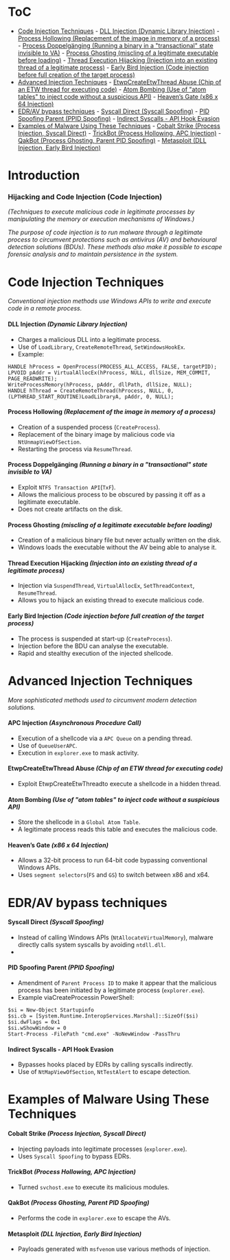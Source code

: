 # ToC
- [Code Injection Techniques](#code-injection-techniques)
      - [DLL Injection (Dynamic Library Injection)](#dll-injection--dynamic-library-injection-)
      - [Process Hollowing (Replacement of the image in memory of a process)](#process-hollowing--replacement-of-the-image-in-memory-of-a-process-)
      - [Process Doppelgänging (Running a binary in a "transactional" state invisible to VA)](#process-doppelg-nging--running-a-binary-in-a--transactional--state-invisible-to-va-)
      - [Process Ghosting (miscling of a legitimate executable before loading)](#process-ghosting--miscling-of-a-legitimate-executable-before-loading-)
      - [Thread Execution Hijacking (Injection into an existing thread of a legitimate process)](#thread-execution-hijacking--injection-into-an-existing-thread-of-a-legitimate-process-)
      - [Early Bird Injection (Code injection before full creation of the target process)](#early-bird-injection--code-injection-before-full-creation-of-the-target-process-)
- [Advanced Injection Techniques](#advanced-injection-techniques)
      - [EtwpCreateEtwThread Abuse (Chip of an ETW thread for executing code)](#etwpcreateetwthread-abuse--chip-of-an-etw-thread-for-executing-code-)
      - [Atom Bombing (Use of "atom tables" to inject code without a suspicious API)](#atom-bombing--use-of--atom-tables--to-inject-code-without-a-suspicious-api-)
      - [Heaven’s Gate (x86 x 64 Injection)](#heaven-s-gate--x86-x-64-injection-)
- [EDR/AV bypass techniques](#edr-av-bypass-techniques)
      - [Syscall Direct (Syscall Spoofing)](#syscall-direct--syscall-spoofing-)
      - [PID Spoofing Parent (PPID Spoofing)](#pid-spoofing-parent--ppid-spoofing-)
      - [Indirect Syscalls - API Hook Evasion](#indirect-syscalls---api-hook-evasion)
- [Examples of Malware Using These Techniques](#examples-of-malware-using-these-techniques)
      - [Cobalt Strike (Process Injection, Syscall Direct)](#cobalt-strike--process-injection--syscall-direct-)
      - [TrickBot (Process Hollowing, APC Injection)](#trickbot--process-hollowing--apc-injection-)
      - [QakBot (Process Ghosting, Parent PID Spoofing)](#qakbot--process-ghosting--parent-pid-spoofing-)
      - [Metasploit (DLL Injection, Early Bird Injection)](#metasploit--dll-injection--early-bird-injection-)

# Introduction
### Hijacking and Code Injection (Code Injection)
*(Techniques to execute malicious code in legitimate processes by manipulating the memory or execution mechanisms of Windows.)*

*The purpose of code injection is to run malware through a legitimate process to circumvent protections such as antivirus (AV) and behavioural detection solutions (BDUs). These methods also make it possible to escape forensic analysis and to maintain persistence in the system.*

# Code Injection Techniques
*Conventional injection methods use Windows APIs to write and execute code in a remote process.*
#### DLL Injection *(Dynamic Library Injection)*
- Charges a malicious DLL into a legitimate process.
- Use of ```LoadLibrary```, ```CreateRemoteThread```, ```SetWindowsHookEx```.
- Example:
```
HANDLE hProcess = OpenProcess(PROCESS_ALL_ACCESS, FALSE, targetPID);
LPVOID pAddr = VirtualAllocEx(hProcess, NULL, dllSize, MEM_COMMIT, PAGE_READWRITE);
WriteProcessMemory(hProcess, pAddr, dllPath, dllSize, NULL);
HANDLE hThread = CreateRemoteThread(hProcess, NULL, 0, (LPTHREAD_START_ROUTINE)LoadLibraryA, pAddr, 0, NULL);
```
#### Process Hollowing *(Replacement of the image in memory of a process)*
- Creation of a suspended process (```CreateProcess```).
- Replacement of the binary image by malicious code via ```NtUnmapViewOfSection```.
- Restarting the process via ```ResumeThread```.

#### Process Doppelgänging *(Running a binary in a "transactional" state invisible to VA)*
- Exploit ```NTFS Transaction API```(```TxF```).
- Allows the malicious process to be obscured by passing it off as a legitimate executable.
- Does not create artifacts on the disk.

#### Process Ghosting *(miscling of a legitimate executable before loading)*
- Creation of a malicious binary file but never actually written on the disk.
- Windows loads the executable without the AV being able to analyse it.

#### Thread Execution Hijacking *(Injection into an existing thread of a legitimate process)*
- Injection via ```SuspendThread```, ```VirtualAllocEx```, ```SetThreadContext```, ```ResumeThread```.
- Allows you to hijack an existing thread to execute malicious code.

#### Early Bird Injection *(Code injection before full creation of the target process)*
- The process is suspended at start-up (```CreateProcess```).
- Injection before the BDU can analyse the executable.
- Rapid and stealthy execution of the injected shellcode.

# Advanced Injection Techniques
*More sophisticated methods used to circumvent modern detection solutions.*
#### APC Injection *(Asynchronous Procedure Call)*
- Execution of a shellcode via a ```APC Queue``` on a pending thread.
- Use of ```QueueUserAPC```.
- Execution in ```explorer.exe``` to mask activity.

#### EtwpCreateEtwThread Abuse *(Chip of an ETW thread for executing code)*
- Exploit EtwpCreateEtwThreadto execute a shellcode in a hidden thread.

#### Atom Bombing *(Use of "atom tables" to inject code without a suspicious API)*
- Store the shellcode in a ```Global Atom Table```.
- A legitimate process reads this table and executes the malicious code.

#### Heaven’s Gate *(x86 x 64 Injection)*
- Allows a 32-bit process to run 64-bit code bypassing conventional Windows APIs.
- Uses ```segment selectors```(```FS``` and ```GS```) to switch between x86 and x64.

# EDR/AV bypass techniques
#### Syscall Direct *(Syscall Spoofing)*
- Instead of calling Windows APIs (```NtAllocateVirtualMemory```), malware directly calls system syscalls by avoiding ```ntdll.dll```.
-

#### PID Spoofing Parent *(PPID Spoofing)*
- Amendment of ```Parent Process ID``` to make it appear that the malicious process has been initiated by a legitimate process (```explorer.exe```).
- Example viaCreateProcessin PowerShell:
```
$si = New-Object Startupinfo
$si.cb = [System.Runtime.InteropServices.Marshal]::SizeOf($si)
$si.dwFlags = 0x1
$si.wShowWindow = 0
Start-Process -FilePath "cmd.exe" -NoNewWindow -PassThru
```

#### Indirect Syscalls - API Hook Evasion
- Bypasses hooks placed by EDRs by calling syscalls indirectly.
- Use of ```NtMapViewOfSection```, ```NtTestAlert``` to escape detection.

# Examples of Malware Using These Techniques
#### Cobalt Strike *(**Process Injection**, **Syscall Direct**)*
- Injecting payloads into legitimate processes (```explorer.exe```).
- Uses ```Syscall Spoofing``` to bypass EDRs.

#### TrickBot *(**Process Hollowing**, **APC Injection**)*
- Turned ```svchost.exe``` to execute its malicious modules.

#### QakBot *(**Process Ghosting**, **Parent PID Spoofing**)*
- Performs the code in ```explorer.exe``` to escape the AVs.

#### Metasploit *(**DLL Injection**, **Early Bird Injection**)*
- Payloads generated with ```msfvenom``` use various methods of injection.
















